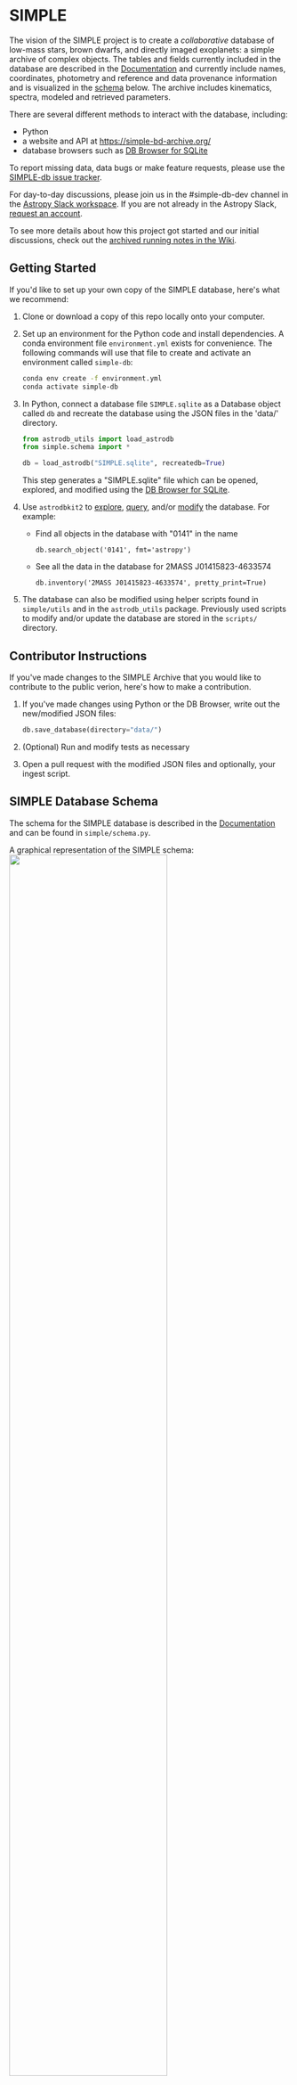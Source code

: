 # SIMPLE

The vision of the SIMPLE project is to create a *collaborative* database of low-mass stars, brown dwarfs, and directly 
imaged exoplanets: a simple archive of complex objects. The tables and fields currently included in the 
database are described in the [Documentation](documentation/README.md) 
and currently include names, coordinates, photometry and reference and data provenance information and is visualized 
in the [schema](#simple-database-schema) below. 
The archive includes kinematics, spectra, modeled and retrieved parameters. 

There are several different methods to interact with the database, including: 
- Python
- a website and API at https://simple-bd-archive.org/
- database browsers such as [DB Browser for SQLite](https://sqlitebrowser.org/)

To report missing data, data bugs or make feature requests, please use the [SIMPLE-db issue tracker](https://github.com/SIMPLE-AstroDB/SIMPLE-db/issues).

For day-to-day discussions, please join us in the #simple-db-dev channel in the [Astropy Slack workspace](https://astropy.slack.com/).
If you are not already in the Astropy Slack, [request an account](http://joinslack.astropy.org/).

To see more details about how this project got started and our initial discussions, check out the [archived running notes in the Wiki](https://github.com/SIMPLE-AstroDB/SIMPLE-db/wiki/Original-Notes).

## Getting Started

If you'd like to set up your own copy of the SIMPLE database, here's what we recommend:

1. Clone or download a copy of this repo locally onto your computer.
 
2. Set up an environment for the Python code and install dependencies. 
A conda environment file `environment.yml` exists for convenience. The following commands will use that file to create and activate an 
   environment called `simple-db`:

    ```bash
    conda env create -f environment.yml
    conda activate simple-db
    ```
   
3. In Python, connect a database file `SIMPLE.sqlite` as a Database object called `db` and recreate the database using the JSON files in the 'data/' directory.
      
   ```python
   from astrodb_utils import load_astrodb
   from simple.schema import *
   
   db = load_astrodb("SIMPLE.sqlite", recreatedb=True)
    ```

    This step generates a "SIMPLE.sqlite" file which can be opened, explored, and modified using the [DB Browser for SQLite](https://sqlitebrowser.org/).

4. Use `astrodbkit2` to [explore](https://astrodbkit2.readthedocs.io/en/latest/#exploring-the-schema), [query](https://astrodbkit2.readthedocs.io/en/latest/#querying-the-database), and/or [modify](https://astrodbkit2.readthedocs.io/en/latest/#modifying-data) the database.
For example:
    - Find all objects in the database with "0141" in the name
        ```
        db.search_object('0141', fmt='astropy')
        ```
    
    - See all the data in the database for 2MASS J01415823-4633574

        ```
        db.inventory('2MASS J01415823-4633574', pretty_print=True)
        ```
5. The database can also be modified using helper scripts found in `simple/utils` and in the `astrodb_utils` package. Previously used scripts to modify and/or update the database are stored in the `scripts/` directory.

## Contributor Instructions
If you've made changes to the SIMPLE Archive that you would like to contribute to the public verion, here's how to make a contribution.

1. If you've made changes using Python or the DB Browser, write out the new/modified JSON files:
    ```python
    db.save_database(directory="data/")
    ```

2. (Optional) Run and modify tests as necessary


3. Open a pull request with the modified JSON files and optionally, your ingest script.


## SIMPLE Database Schema

The schema for the SIMPLE database is described
in the [Documentation](documentation) and can be found in `simple/schema.py`.

A graphical representation of the SIMPLE schema:
<img src="https://github.com/SIMPLE-AstroDB/SIMPLE-db/blob/main/documentation/figures/schema2023.png?raw=true" width=75%>
